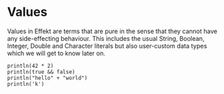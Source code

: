 # Values

Values in Effekt are terms that are pure in the sense that they cannot have any side-effecting behaviour. This includes
the usual String, Boolean, Integer, Double and Character literals but also user-custom data types which we will get to
know later on.

```
println(42 * 2)
println(true && false)
println("hello" + "world")
println('k')
```

